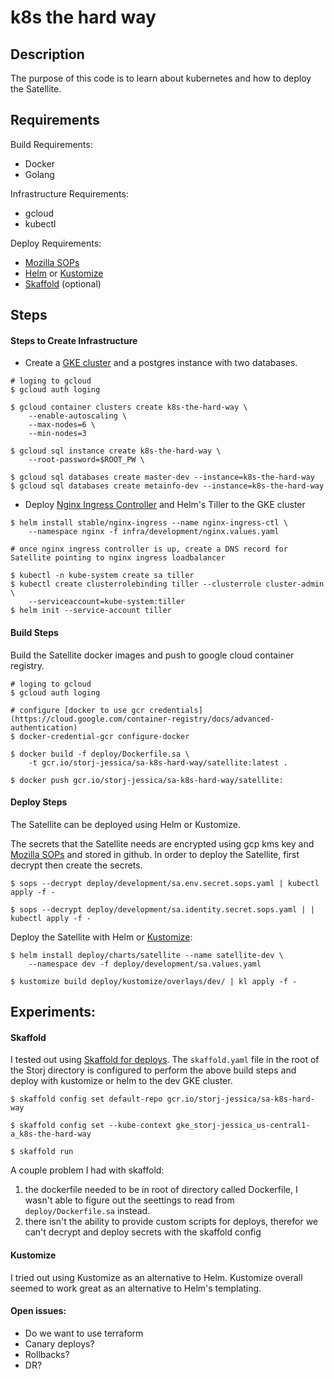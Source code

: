 # k8s the hard way

## Description

The purpose of this code is to learn about kubernetes and how to deploy the Satellite.

## Requirements

Build Requirements:
- Docker
- Golang

Infrastructure Requirements:
- gcloud
- kubectl

Deploy Requirements:
- [Mozilla SOPs](https://github.com/mozilla/sops)
- [Helm](https://helm.sh/docs/install/) or [Kustomize](https://kustomize.io/)
- [Skaffold](https://github.com/GoogleContainerTools/skaffold) (optional)

## Steps

#### Steps to Create Infrastructure

<!-- TODO: do we want to use terraform for this steps? -->
- Create a [GKE cluster](https://cloud.google.com/kubernetes-engine/docs/quickstart) and a postgres instance with two databases.

```
# loging to gcloud
$ gcloud auth loging

$ gcloud container clusters create k8s-the-hard-way \
    --enable-autoscaling \
    --max-nodes=6 \
    --min-nodes=3

$ gcloud sql instance create k8s-the-hard-way \
    --root-password=$ROOT_PW \

$ gcloud sql databases create master-dev --instance=k8s-the-hard-way
$ gcloud sql databases create metainfo-dev --instance=k8s-the-hard-way
```

- Deploy [Nginx Ingress Controller](https://github.com/helm/charts/tree/master/stable/nginx-ingress) and Helm's Tiller to the GKE cluster

```
$ helm install stable/nginx-ingress --name nginx-ingress-ctl \
    --namespace nginx -f infra/development/nginx.values.yaml

# once nginx ingress controller is up, create a DNS record for Satellite pointing to nginx ingress loadbalancer

$ kubectl -n kube-system create sa tiller
$ kubectl create clusterrolebinding tiller --clusterrole cluster-admin \
    --serviceaccount=kube-system:tiller
$ helm init --service-account tiller
```

#### Build Steps

Build the Satellite docker images and push to google cloud container registry.

```
# loging to gcloud
$ gcloud auth loging

# configure [docker to use gcr credentials](https://cloud.google.com/container-registry/docs/advanced-authentication)
$ docker-credential-gcr configure-docker

$ docker build -f deploy/Dockerfile.sa \
    -t gcr.io/storj-jessica/sa-k8s-hard-way/satellite:latest .

$ docker push gcr.io/storj-jessica/sa-k8s-hard-way/satellite:
```

#### Deploy Steps

The Satellite can be deployed using Helm or Kustomize.

The secrets that the Satellite needs are encrypted using gcp kms key and [Mozilla SOPs](https://github.com/mozilla/sops#encrypting-using-gcp-kms) and stored in github. In order to deploy the Satellite, first decrypt then create the secrets.

```
$ sops --decrypt deploy/development/sa.env.secret.sops.yaml | kubectl apply -f -

$ sops --decrypt deploy/development/sa.identity.secret.sops.yaml | | kubectl apply -f -
```

Deploy the Satellite with Helm or [Kustomize](https://github.com/kubernetes-sigs/kustomize/blob/master/docs/workflows.md):


```
$ helm install deploy/charts/satellite --name satellite-dev \
    --namespace dev -f deploy/development/sa.values.yaml

$ kustomize build deploy/kustomize/overlays/dev/ | kl apply -f -
```

## Experiments:

#### Skaffold
I tested out using [Skaffold for deploys](https://skaffold.dev/docs/how-tos/deployers/#deploying-with-kustomize). The `skaffold.yaml` file in the root of the Storj directory is configured to perform the above build steps and deploy with kustomize or helm to the dev GKE cluster. 

```
$ skaffold config set default-repo gcr.io/storj-jessica/sa-k8s-hard-way

$ skaffold config set --kube-context gke_storj-jessica_us-central1-a_k8s-the-hard-way

$ skaffold run
```

A couple problem I had with skaffold:
1. the dockerfile needed to be in root of directory called Dockerfile, I wasn't able to figure out the seettings to read from `deploy/Dockerfile.sa` instead.
2. there isn't the ability to provide custom scripts for deploys, therefor we can't decrypt and deploy secrets with the skaffold config

#### Kustomize

I tried out using Kustomize as an alternative to Helm. Kustomize overall seemed to work great as an alternative to Helm's templating. 

#### Open issues:
- Do we want to use terraform
- Canary deploys?
- Rollbacks?
- DR?
